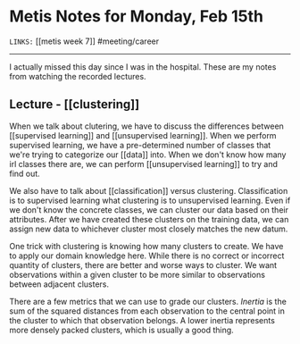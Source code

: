 # Metis Notes for Monday, Feb 15th
`LINKS:` [[metis week 7]]
#meeting/career

---
I actually missed this day since I was in the hospital. These are my notes from watching the recorded lectures.

## Lecture - [[clustering]]
When we talk about clutering, we have to discuss the differences between [[supervised learning]] and [[unsupervised learning]]. When we perform supervised learning, we have a pre-determined number of classes that we're trying to categorize our [[data]] into. When we don't know how many irl classes there are, we can perform [[unsupervised learning]] to try and find out.

We also have to talk about [[classification]] versus clustering. Classification is to supervised learning what clustering is to unsupervised learning. Even if we don't know the concrete classes, we can cluster our data based on their attributes. After we have created these clusters on the training data, we can assign new data to whichever cluster most closely matches the new datum. 

One trick with clustering is knowing how many clusters to create. We have to apply our domain knowledge here. While there is no correct or incorrect quantity of clusters, there are better and worse ways to cluster. We want observations within a given cluster to be more similar to observations between adjacent clusters. 

There are a few metrics that we can use to grade our clusters. *Inertia* is the sum of the squared distances from each observation to the central point in the cluster to which that observation belongs. A lower inertia represents more densely packed clusters, which is usually a good thing. 
